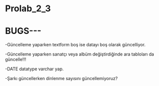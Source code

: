 # Prolab_2_3

# BUGS---

-Güncelleme yaparken textform boş ise datayı boş olarak güncelliyor.

-Güncelleme yaparken sanatçı veya albüm değiştirdiğinde ara tabloları da güncelle!!!

-DATE datatype varchar yap.

-Şarkı güncellerken dinlenme sayısını güncellemiyoruz?

